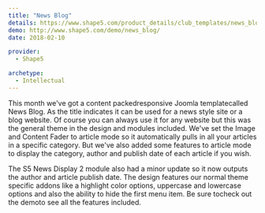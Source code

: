 ```yaml
---
title: "News Blog"
details: https://www.shape5.com/product_details/club_templates/news_blog_-_club_template.html
demo: http://www.shape5.com/demo/news_blog/
date: 2018-02-10

provider:
  - Shape5

archetype:
  - Intellectual
---
```


This month we've got a content packedresponsive Joomla templatecalled News Blog. As the title indicates it can be used for a news style site or a blog website. Of course you can always use it for any website but this was the general theme in the design and modules included. We've set the Image and Content Fader to article mode so it automatically pulls in all your articles in a specific category. But we've also added some features to article mode to display the category, author and publish date of each article if you wish.

The S5 News Display 2 module also had a minor update so it now outputs the author and article publish date. The design features our normal theme specific addons like a highlight color options, uppercase and lowercase options and also the ability to hide the first menu item. Be sure tocheck out the demoto see all the features included.
